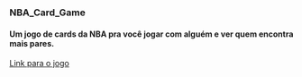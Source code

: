 ### NBA_Card_Game

#### Um jogo de cards da NBA pra você jogar com alguém e ver quem encontra mais pares. 

<a href="https://dionizioji.github.io/NBA_Card_Game/">Link para o jogo </a>
